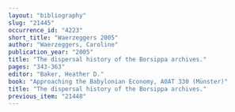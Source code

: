 ```yaml
---
layout: "bibliography"
slug: "21445"
occurrence_id: "4223"
short_title: "Waerzeggers 2005"
author: "Waerzeggers, Caroline"
publication_year: "2005"
title: "The dispersal history of the Borsippa archives."
pages: "343-363"
editor: "Baker, Heather D."
book: "Approaching the Babylonian Economy, AOAT 330 (Münster)"
title: "The dispersal history of the Borsippa archives."
previous_item: "21448"
---
```

